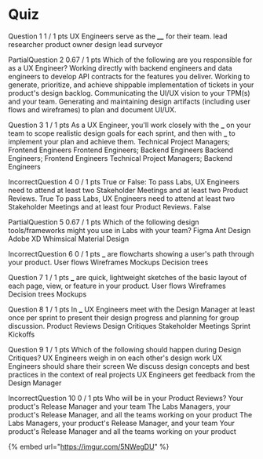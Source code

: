 # Quiz

Question 1 1 / 1 pts UX Engineers serve as the _**\_\_**_ for their team. lead researcher product owner design lead surveyor

PartialQuestion 2 0.67 / 1 pts Which of the following are you responsible for as a UX Engineer? Working directly with backend engineers and data engineers to develop API contracts for the features you deliver. Working to generate, prioritize, and achieve shippable implementation of tickets in your product's design backlog. Communicating the UI/UX vision to your TPM\(s\) and your team. Generating and maintaining design artifacts \(including user flows and wireframes\) to plan and document UI/UX.

Question 3 1 / 1 pts As a UX Engineer, you'll work closely with the **\_** on your team to scope realistic design goals for each sprint, and then with **\_** to implement your plan and achieve them. Technical Project Managers; Frontend Engineers Frontend Engineers; Backend Engineers Backend Engineers; Frontend Engineers Technical Project Managers; Backend Engineers

IncorrectQuestion 4 0 / 1 pts True or False: To pass Labs, UX Engineers need to attend at least two Stakeholder Meetings and at least two Product Reviews. True To pass Labs, UX Engineers need to attend at least two Stakeholder Meetings and at least four Product Reviews. False

PartialQuestion 5 0.67 / 1 pts Which of the following design tools/frameworks might you use in Labs with your team? Figma Ant Design Adobe XD Whimsical Material Design

IncorrectQuestion 6 0 / 1 pts **\_** are flowcharts showing a user's path through your product. User flows Wireframes Mockups Decision trees

Question 7 1 / 1 pts **\_** are quick, lightweight sketches of the basic layout of each page, view, or feature in your product. User flows Wireframes Decision trees Mockups

Question 8 1 / 1 pts In **\_** UX Engineers meet with the Design Manager at least once per sprint to present their design progress and planning for group discussion. Product Reviews Design Critiques Stakeholder Meetings Sprint Kickoffs

Question 9 1 / 1 pts Which of the following should happen during Design Critiques? UX Engineers weigh in on each other's design work UX Engineers should share their screen We discuss design concepts and best practices in the context of real projects UX Engineers get feedback from the Design Manager

IncorrectQuestion 10 0 / 1 pts Who will be in your Product Reviews? Your product's Release Manager and your team The Labs Managers, your product's Release Manager, and all the teams working on your product The Labs Managers, your product's Release Manager, and your team Your product's Release Manager and all the teams working on your product



{% embed url="https://imgur.com/5NWegDU" %}





